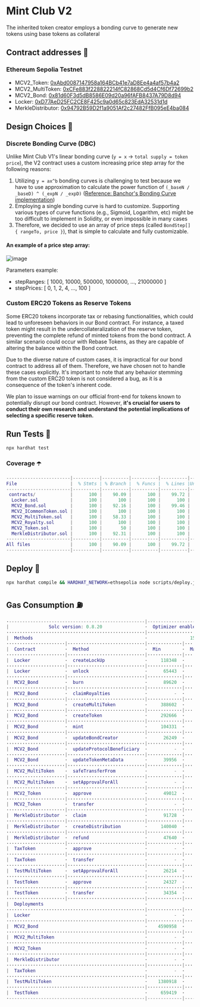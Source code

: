# Mint Club V2
The inherited token creator employs a bonding curve to generate new tokens using base tokens as collateral

## Contract addresses 📜
### Ethereum Sepolia Testnet
- MCV2_Token: [0xAbd0087147958a164BCb41e7aD8Ee4a4af57b4a2](https://sepolia.etherscan.io/address/0xAbd0087147958a164BCb41e7aD8Ee4a4af57b4a2#code)
- MCV2_MultiToken: [0xCFe883f228822214fC82868Cd5d4Cf6Df72699b2](https://sepolia.etherscan.io/address/0xCFe883f228822214fC82868Cd5d4Cf6Df72699b2#code)
- MCV2_Bond: [0x81d60F3d5dB8586E09d20a96fAFB8437A79D8d94](https://sepolia.etherscan.io/address/0x81d60F3d5dB8586E09d20a96fAFB8437A79D8d94#code)
- Locker: [0xD77AeD25FC2CE8F425c9a0d65c823EdA32531d1d](https://sepolia.etherscan.io/address/0xD77AeD25FC2CE8F425c9a0d65c823EdA32531d1d#code)
- MerkleDistributor: [0x94792B59D2f1a9051Af2c27482FfB095eE4ba084](https://sepolia.etherscan.io/address/0x94792B59D2f1a9051Af2c27482FfB095eE4ba084#code)

## Design Choices 📐

### Discrete Bonding Curve (DBC)
Unlike Mint Club V1's linear bonding curve (`y = x` -> `total supply = token price`), the V2 contract uses a custom increasing price step array for the following reasons:
1. Utilizing `y = ax^b` bonding curves is challenging to test because we have to use approximation to calculate the power function of `(_baseN / _baseD) ^ (_expN / _expD)` ([Reference: Banchor's Bonding Curve implementation](https://github.com/relevant-community/bonding-curve/blob/master/contracts/Power.sol))
2. Employing a single bonding curve is hard to customize. Supporting various types of curve functions (e.g., Sigmoid, Logarithm, etc) might be too difficult to implement in Solidity, or even impossible in many cases
3. Therefore, we decided to use an array of price steps (called `BondStep[] { rangeTo, price }`), that is simple to calculate and fully customizable.

#### An example of a price step array:
![image](https://i.imgur.com/FVhTsk4.png)

Parameters example:
- stepRanges: [ 1000, 10000, 500000, 1000000, ..., 21000000 ]
- stepPrices: [ 0, 1, 2, 4, ..., 100 ]

### Custom ERC20 Tokens as Reserve Tokens
Some ERC20 tokens incorporate tax or rebasing functionalities, which could lead to unforeseen behaviors in our Bond contract. For instance, a taxed token might result in the undercollateralization of the reserve token, preventing the complete refund of minted tokens from the bond contract. A similar scenario could occur with Rebase Tokens, as they are capable of altering the balance within the Bond contract.

Due to the diverse nature of custom cases, it is impractical for our bond contract to address all of them. Therefore, we have chosen not to handle these cases explicitly. It's important to note that any behavior stemming from the custom ERC20 token is not considered a bug, as it is a consequence of the token's inherent code.

We plan to issue warnings on our official front-end for tokens known to potentially disrupt our bond contract. However, **it's crucial for users to conduct their own research and understand the potential implications of selecting a specific reserve token.**

## Run Tests 🧪
```bash
npx hardhat test
```

### Coverage ☂️
```m
------------------------|----------|----------|----------|----------|----------------|
File                    |  % Stmts | % Branch |  % Funcs |  % Lines |Uncovered Lines |
------------------------|----------|----------|----------|----------|----------------|
 contracts/             |      100 |    90.09 |      100 |    99.72 |                |
  Locker.sol            |      100 |      100 |      100 |      100 |                |
  MCV2_Bond.sol         |      100 |    92.16 |      100 |    99.46 |            263 |
  MCV2_ICommonToken.sol |      100 |      100 |      100 |      100 |                |
  MCV2_MultiToken.sol   |      100 |    58.33 |      100 |      100 |                |
  MCV2_Royalty.sol      |      100 |      100 |      100 |      100 |                |
  MCV2_Token.sol        |      100 |       50 |      100 |      100 |                |
  MerkleDistributor.sol |      100 |    92.31 |      100 |      100 |                |
------------------------|----------|----------|----------|----------|----------------|
All files               |      100 |    90.09 |      100 |    99.72 |                |
------------------------|----------|----------|----------|----------|----------------|
```

## Deploy 🚀
```bash
npx hardhat compile && HARDHAT_NETWORK=ethsepolia node scripts/deploy.js
```

## Gas Consumption ⛽️
```m
·---------------------------------------------------|---------------------------|---------------|-----------------------------·
|               Solc version: 0.8.20                ·  Optimizer enabled: true  ·  Runs: 50000  ·  Block limit: 30000000 gas  │
····················································|···························|···············|······························
|  Methods                                          ·                15 gwei/gas                ·       2064.30 usd/eth       │
······················|·····························|·············|·············|···············|···············|··············
|  Contract           ·  Method                     ·  Min        ·  Max        ·  Avg          ·  # calls      ·  usd (avg)  │
······················|·····························|·············|·············|···············|···············|··············
|  Locker             ·  createLockUp               ·     118348  ·     176962  ·       147517  ·           40  ·       4.57  │
······················|·····························|·············|·············|···············|···············|··············
|  Locker             ·  unlock                     ·      65443  ·      66700  ·        66002  ·            9  ·       2.04  │
······················|·····························|·············|·············|···············|···············|··············
|  MCV2_Bond          ·  burn                       ·      89620  ·     128860  ·       110788  ·           42  ·       3.43  │
······················|·····························|·············|·············|···············|···············|··············
|  MCV2_Bond          ·  claimRoyalties             ·          -  ·          -  ·        80052  ·            3  ·       2.48  │
······················|·····························|·············|·············|···············|···············|··············
|  MCV2_Bond          ·  createMultiToken           ·     388602  ·     489805  ·       484513  ·           88  ·      15.00  │
······················|·····························|·············|·············|···············|···············|··············
|  MCV2_Bond          ·  createToken                ·     292666  ·     521900  ·       506862  ·          117  ·      15.69  │
······················|·····························|·············|·············|···············|···············|··············
|  MCV2_Bond          ·  mint                       ·     104331  ·     210070  ·       186507  ·           96  ·       5.78  │
······················|·····························|·············|·············|···············|···············|··············
|  MCV2_Bond          ·  updateBondCreator          ·      26249  ·      29061  ·        28193  ·           13  ·       0.87  │
······················|·····························|·············|·············|···············|···············|··············
|  MCV2_Bond          ·  updateProtocolBeneficiary  ·          -  ·          -  ·        28995  ·            1  ·       0.90  │
······················|·····························|·············|·············|···············|···············|··············
|  MCV2_Bond          ·  updateTokenMetaData        ·      39956  ·     118858  ·       106719  ·           13  ·       3.30  │
······················|·····························|·············|·············|···············|···············|··············
|  MCV2_MultiToken    ·  safeTransferFrom           ·          -  ·          -  ·        37867  ·            1  ·       1.17  │
······················|·····························|·············|·············|···············|···············|··············
|  MCV2_MultiToken    ·  setApprovalForAll          ·          -  ·          -  ·        48856  ·           20  ·       1.51  │
······················|·····························|·············|·············|···············|···············|··············
|  MCV2_Token         ·  approve                    ·      49012  ·      49312  ·        49210  ·           29  ·       1.52  │
······················|·····························|·············|·············|···············|···············|··············
|  MCV2_Token         ·  transfer                   ·          -  ·          -  ·        32258  ·            1  ·       1.00  │
······················|·····························|·············|·············|···············|···············|··············
|  MerkleDistributor  ·  claim                      ·      91728  ·      97832  ·        95802  ·           30  ·       2.97  │
······················|·····························|·············|·············|···············|···············|··············
|  MerkleDistributor  ·  createDistribution         ·     140040  ·     203788  ·       188380  ·           67  ·       5.83  │
······················|·····························|·············|·············|···············|···············|··············
|  MerkleDistributor  ·  refund                     ·      47640  ·      48950  ·        48295  ·            6  ·       1.50  │
······················|·····························|·············|·············|···············|···············|··············
|  TaxToken           ·  approve                    ·          -  ·          -  ·        46634  ·            4  ·       1.44  │
······················|·····························|·············|·············|···············|···············|··············
|  TaxToken           ·  transfer                   ·          -  ·          -  ·        54349  ·            4  ·       1.68  │
······················|·····························|·············|·············|···············|···············|··············
|  TestMultiToken     ·  setApprovalForAll          ·      26214  ·      46114  ·        45511  ·           33  ·       1.41  │
······················|·····························|·············|·············|···············|···············|··············
|  TestToken          ·  approve                    ·      24327  ·      46611  ·        46039  ·          162  ·       1.43  │
······················|·····························|·············|·············|···············|···············|··············
|  TestToken          ·  transfer                   ·      34354  ·      51490  ·        50441  ·          111  ·       1.56  │
······················|·····························|·············|·············|···············|···············|··············
|  Deployments                                      ·                                           ·  % of limit   ·             │
····················································|·············|·············|···············|···············|··············
|  Locker                                           ·          -  ·          -  ·      1245380  ·        4.2 %  ·      38.56  │
····················································|·············|·············|···············|···············|··············
|  MCV2_Bond                                        ·    4590958  ·    4590982  ·      4590966  ·       15.3 %  ·     142.16  │
····················································|·············|·············|···············|···············|··············
|  MCV2_MultiToken                                  ·          -  ·          -  ·      1943653  ·        6.5 %  ·      60.18  │
····················································|·············|·············|···············|···············|··············
|  MCV2_Token                                       ·          -  ·          -  ·       850499  ·        2.8 %  ·      26.34  │
····················································|·············|·············|···············|···············|··············
|  MerkleDistributor                                ·          -  ·          -  ·      1971110  ·        6.6 %  ·      61.03  │
····················································|·············|·············|···············|···············|··············
|  TaxToken                                         ·          -  ·          -  ·       736527  ·        2.5 %  ·      22.81  │
····················································|·············|·············|···············|···············|··············
|  TestMultiToken                                   ·    1380918  ·    1380930  ·      1380924  ·        4.6 %  ·      42.76  │
····················································|·············|·············|···············|···············|··············
|  TestToken                                        ·     659419  ·     679683  ·       678180  ·        2.3 %  ·      21.00  │
·---------------------------------------------------|-------------|-------------|---------------|---------------|-------------·
```
